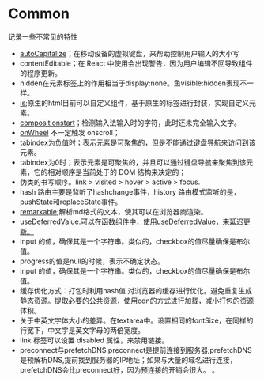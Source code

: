 # Common
记录一些不常见的特性
- [autoCapitalize](https://developer.mozilla.org/zh-CN/docs/Web/HTML/Global_attributes/autocapitalize)；在移动设备的虚拟键盘，来帮助控制用户输入的大小写
- contentEditable；在 React 中使用会出现警告，因为用户编辑不回导致组件的程序更新。
- hidden在元素标签上的作用相当于display:none。鱼visible:hidden表现不一样。
- [is](https://developer.mozilla.org/zh-CN/docs/Web/HTML/Global_attributes/is);原生的html目前可以自定义组件，基于原生的标签进行封装，实现自定义元素。
- [compositionstart](https://developer.mozilla.org/zh-CN/docs/Web/API/Element/compositionstart_event)；检测输入法输入时的字符，此时还未完全输入文字。
- [onWheel](https://developer.mozilla.org/zh-CN/docs/Web/API/Element/wheel_event) 不一定触发 onscroll；
- tabindex为负值时；表示元素是可聚焦的，但是不能通过键盘导航来访问到该元素。
- tabindex为0时；表示元素是可聚焦的，并且可以通过键盘导航来聚焦到该元素，它的相对顺序是当前处于的 DOM 结构来决定的；
- 伪类的书写顺序。link > visited > hover > active > focus.
- hash 路由主要是监听了hashchange事件，history 路由模式监听的是，pushState和replaceState事件。
- [remarkable](https://github.com/jonschlinkert/remarkable);解析md格式的文本，使其可以在浏览器商渲染。
- useDeferredValue.[可以在函数组件中，使用useDeferredValue，来延迟更新。](https://zh-hans.react.dev/reference/react-dom/components/input#optimizing-re-rendering-on-every-keystroke)
- input 的值，确保其是一个字符串。类似的，checkbox的值尽量确保是布尔值。
- progress的值是null的时候，表示不确定状态。
- input 的值，确保其是一个字符串。类似的，checkbox的值尽量确保是布尔值。 
- 缓存优化方式：打包时利用hash值 对浏览器的缓存进行优化。避免重复生成静态资源。提取必要的公共资源，使用cdn的方式进行加载，减小打包的资源体积。
- 关于中英文字体大小的差异。在textarea中。设置相同的fontSize，在同样的行宽下，中文字是英文字母的两倍宽度。
- link 标签可以设置 disabled 属性，来禁用链接。
- preconnect与prefetchDNS.preconnect是提前连接到服务器;prefetchDNS是预解析DNS,提前找到服务器的IP地址；如果与大量的域名进行连接，prefetchDNS会比preconnect好，因为预连接的开销会很大。
。
